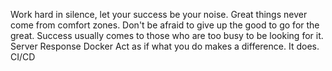 Work hard in silence, let your success be your noise. Great things never come from comfort zones. Don't be afraid to give up the good to go for the great. Success usually comes to those who are too busy to be looking for it. Server Response Docker Act as if what you do makes a difference. It does. CI/CD
